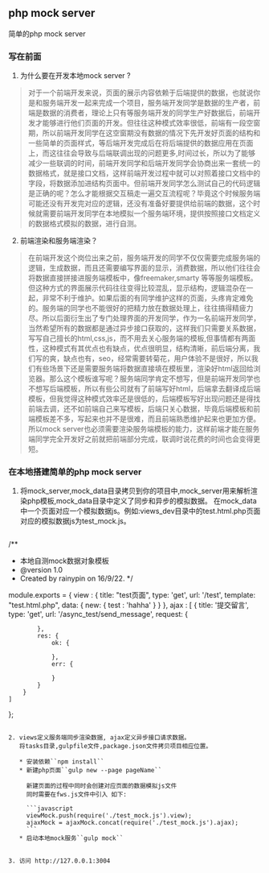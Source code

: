 ## php mock server
简单的php mock server

### 写在前面

1. 为什么要在开发本地mock server ?
> 对于一个前端开发来说，页面的展示内容依赖于后端提供的数据，也就说你是和服务端开发一起来完成一个项目，服务端开发同学是数据的生产者，前端是数据的消费者，理论上只有等服务端开发的同学生产好数据后，前端开发才能够进行他们页面的开发。但往往这种模式效率很低，前端有一段空窗期，所以前端开发同学在这空窗期没有数据的情况下先开发好页面的结构和一些简单的页面样式，等后端开发完成后在将后端提供的数据应用在页面上，而这往往会导致与后端联调出现的问题更多,时间过长，所以为了能够减少一些联调的时间，前端开发同学和后端开发同学会协商出来一套统一的数据格式，就是接口文档，这样前端开发过程中就可以对照着接口文档中的字段，将数据添加进结构页面中。但前端开发同学怎么测试自己的代码逻辑是正确的呢？怎么才能根据交互稿走一遍交互流程呢？毕竟这个时候服务端可能还没有开发完对应的逻辑，还没有准备好要提供给前端的数据，这个时候就需要前端开发同学在本地模拟一个服务端环境，提供按照接口文档定义的数据格式模拟的数据，进行自测。

2. 前端渲染和服务端渲染？
> 在前端开发这个岗位出来之前，服务端开发的同学不仅仅需要完成服务端的逻辑，生成数据，而且还需要编写界面的显示，消费数据，所以他们往往会将数据直接拼接进服务端模板中，像freemaker,smarty 等等服务端模板。但这种方式的界面展示代码往往变得比较混乱，显示结构，逻辑混杂在一起，非常不利于维护。如果后面的有同学维护这样的页面，头疼肯定难免的。服务端的同学也不能很好的把精力放在数据处理上，往往搞得精疲力尽。所以后面衍生出了专门处理界面的开发同学，作为一名前端开发同学，当然希望所有的数据都是通过异步接口获取的，这样我们只需要关系数据，写写自己擅长的html,css,js，而不用去关心服务端的模板,但事情都有两面性，这种模式有其优点也有缺点，优点很明显，结构清晰，前后端分离，我们写的爽，缺点也有，seo，经常需要转菊花，用户体验不是很好，所以我们有些场景下还是需要服务端将数据直接填在模板里，渲染好html返回给浏览器。那么这个模板谁写呢？服务端同学肯定不想写，但是前端开发同学也不想写后端模板，所以有些公司就有了前端写好html，后端拿去翻译成后端模板，但我觉得这种模式效率还是很低的，后端模板写好出现问题还是得找前端去调，还不如前端自己来写模板，后端只关心数据，毕竟后端模板和前端模板差不多，写起来也并不是很难，而且前端熟悉维护起来也更加方便。所以mock server也必须需要渲染服务端模板的能力，这样前端才能在服务端同学完全开发好之前就把前端部分完成，联调时说花费的时间也会变得更短。

### 在本地搭建简单的php mock server

1. 将mock_server,mock_data目录拷贝到你的项目中,mock_server用来解析渲染php模板,mock_data目录中定义了同步和异步的模拟数据。
在mock_data中一个页面对应一个模拟数据js。例如:views_dev目录中的test.html.php页面对应的模拟数据js为test_mock.js。
    ```javascript
/**
 * 本地自测mock数据对象模板
 * @version 1.0
 * Created by rainypin on 16/9/22.
 */

module.exports = {
    view : {
        title: "test页面",
        type: 'get',
        url: '/test',
        template: "test.html.php",
        data: {
            new: {
                test : 'hahha'
            }
        }
    },
    ajax : [
        {
            title: '提交留言',
            type: 'get',
            url: '/async_test/send_message',
            request: {

            },
            res: {
                ok: {

                },
                err: {

                }
            }
        }
    ]
};
```

2. views定义服务端同步渲染数据, ajax定义异步接口请求数据。
   将tasks目录,gulpfile文件,package.json文件拷贝项目相应位置。

   * 安装依赖``npm install``
   * 新建php页面``gulp new --page pageName``

     新建页面的过程中同时会创建对应页面的数据模拟js文件
     同时需要在fws.js文件中引入 如下:

     ```javascript
     viewMock.push(require('./test_mock.js').view);
     ajaxMock = ajaxMock.concat(require('./test_mock.js').ajax);
     ```
   * 启动本地mock服务``gulp mock``


3. 访问 http://127.0.0.1:3004
